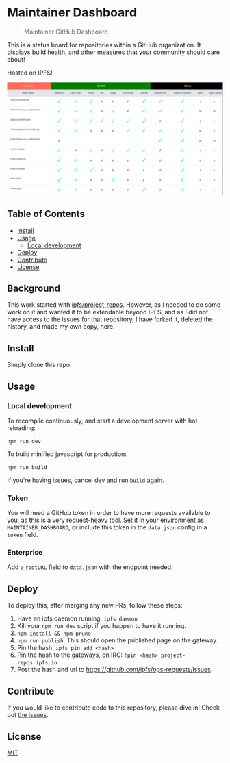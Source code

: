 # Maintainer Dashboard

> Maintainer GitHub Dashboard

This is a status board for repositories within a GitHub organization.
It displays build health, and other measures that your community should care about!

Hosted on IPFS!

![Screenshot](screenshot.png)

## Table of Contents

- [Install](#install)
- [Usage](#usage)
  - [Local development](#local-development)
- [Deploy](#deploy)
- [Contribute](#contribute)
- [License](#license)


## Background

This work started with [ipfs/project-repos](https://github.com/ipfs/project-repos). However, as I needed to do some work on it and wanted it to be extendable beyond IPFS, and as I did not have access to the issues for that repository, I have forked it, deleted the history, and made my own copy, here.

## Install

Simply clone this repo.

## Usage

### Local development

To recompile continuously, and start a development server with hot reloading:

    npm run dev

To build minified javascript for production:

    npm run build

If you're having issues, cancel dev and run `build` again.

### Token

You will need a GitHub token in order to have more requests available to you, as this is a very request-heavy tool. Set it in your environment as `MAINTAINER_DASHBOARD`, or include this token in the `data.json` config in a `token` field.

### Enterprise

Add a `rootURL` field to `data.json` with the endpoint needed.

## Deploy

To deploy this, after merging any new PRs, follow these steps:

1. Have an ipfs daemon running: `ipfs daemon`
2. Kill your `npm run dev` script if you happen to have it running.
3. `npm install && npm prune`
4. `npm run publish`. This should open the published page on the gateway.
5. Pin the hash: `ipfs pin add <hash>`
6. Pin the hash to the gateways, on IRC: `!pin <hash> project-repos.ipfs.io`
7. Post the hash and url to https://github.com/ipfs/ops-requests/issues.

## Contribute

If you would like to contribute code to this repository, please dive in! Check out [the issues](//github.com/mntnr/dashboard/issues).

## License

[MIT](LICENSE)
